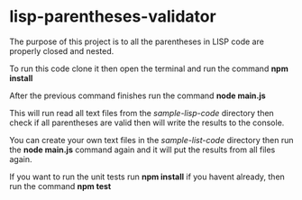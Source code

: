 # lisp-parentheses-validator

The purpose of this project is to all the parentheses in LISP code are properly closed and nested.

To run this code clone it then open the terminal and run the command **npm install**

After the previous command finishes run the command **node main.js**

This will run read all text files from the *sample-lisp-code* directory then check if all parentheses are valid then will write the results to the console.

You can create your own text files in the *sample-list-code* directory then run the **node main.js** command again and it will put the results from all files again.

If you want to run the unit tests run **npm install** if you havent already, then run the command **npm test**
